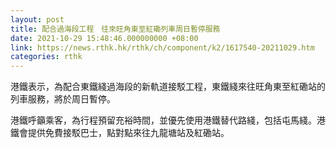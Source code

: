 ```yaml
---
layout: post
title: 配合過海段工程　往來旺角東至紅磡列車周日暫停服務
date: 2021-10-29 15:48:46.000000000 +08:00
link: https://news.rthk.hk/rthk/ch/component/k2/1617540-20211029.htm
categories: rthk
---
```


港鐵表示，為配合東鐵綫過海段的新軌道接駁工程，東鐵綫來往旺角東至紅磡站的列車服務，將於周日暫停。

港鐵呼籲乘客，為行程預留充裕時間，並優先使用港鐵替代路綫，包括屯馬綫。港鐵會提供免費接駁巴士，點對點來往九龍塘站及紅磡站。
